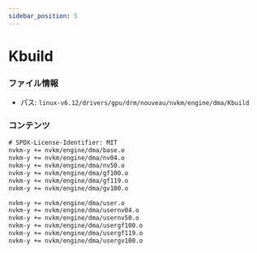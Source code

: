 ```yaml
---
sidebar_position: 5
---
```

# Kbuild

### ファイル情報

- パス: `linux-v6.12/drivers/gpu/drm/nouveau/nvkm/engine/dma/Kbuild`

### コンテンツ

```txt
# SPDX-License-Identifier: MIT
nvkm-y += nvkm/engine/dma/base.o
nvkm-y += nvkm/engine/dma/nv04.o
nvkm-y += nvkm/engine/dma/nv50.o
nvkm-y += nvkm/engine/dma/gf100.o
nvkm-y += nvkm/engine/dma/gf119.o
nvkm-y += nvkm/engine/dma/gv100.o

nvkm-y += nvkm/engine/dma/user.o
nvkm-y += nvkm/engine/dma/usernv04.o
nvkm-y += nvkm/engine/dma/usernv50.o
nvkm-y += nvkm/engine/dma/usergf100.o
nvkm-y += nvkm/engine/dma/usergf119.o
nvkm-y += nvkm/engine/dma/usergv100.o

```
